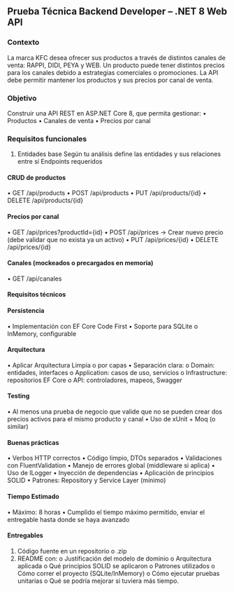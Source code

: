 ## Prueba Técnica Backend Developer – .NET 8 Web API

### Contexto

La marca KFC desea ofrecer sus productos a través de distintos canales de venta: RAPPI,
DIDI, PEYA y WEB.
Un producto puede tener distintos precios para los canales debido a estrategias
comerciales o promociones.
La API debe permitir mantener los productos y sus precios por canal de venta.

### Objetivo

Construir una API REST en ASP.NET Core 8, que permita gestionar:
• Productos
• Canales de venta
• Precios por canal

### Requisitos funcionales

1. Entidades base
   Según tu análisis define las entidades y sus relaciones entre sí
   Endpoints requeridos

#### CRUD de productos

• GET /api/products
• POST /api/products
• PUT /api/products/{id}
• DELETE /api/products/{id}

#### Precios por canal

• GET /api/prices?productId={id}
• POST /api/prices → Crear nuevo precio (debe validar que no exista ya un activo)
• PUT /api/prices/{id}
• DELETE /api/prices/{id}

#### Canales (mockeados o precargados en memoria)

• GET /api/canales

#### Requisitos técnicos

#### Persistencia

• Implementación con EF Core Code First
• Soporte para SQLite o InMemory, configurable

#### Arquitectura

• Aplicar Arquitectura Limpia o por capas
• Separación clara:
o Domain: entidades, interfaces
o Application: casos de uso, servicios
o Infrastructure: repositorios EF Core
o API: controladores, mapeos, Swagger

#### Testing

• Al menos una prueba de negocio que valide que no se pueden crear dos precios
activos para el mismo producto y canal
• Uso de xUnit + Moq (o similar)

#### Buenas prácticas

• Verbos HTTP correctos
• Código limpio, DTOs separados
• Validaciones con FluentValidation
• Manejo de errores global (middleware si aplica)
• Uso de ILogger
• Inyección de dependencias
• Aplicación de principios SOLID
• Patrones: Repository y Service Layer (mínimo)

#### Tiempo Estimado

• Máximo: 8 horas
• Cumplido el tiempo máximo permitido, enviar el entregable hasta donde se haya
avanzado

#### Entregables

1. Código fuente en un repositorio o .zip
2. README con:
   o Justificación del modelo de dominio
   o Arquitectura aplicada
   o Qué principios SOLID se aplicaron
   o Patrones utilizados
   o Cómo correr el proyecto (SQLite/InMemory)
   o Cómo ejecutar pruebas unitarias
   o Qué se podría mejorar si tuviera más tiempo.

